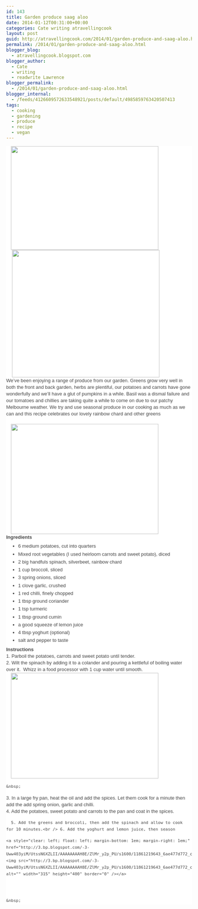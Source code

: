 ```yaml
---
id: 143
title: Garden produce saag aloo
date: 2014-01-12T00:31:00+00:00
categories: Cate writing atravellingcook
layout: post
guid: http://atravellingcook.com/2014/01/garden-produce-and-saag-aloo.html
permalink: /2014/01/garden-produce-and-saag-aloo.html
blogger_blog:
  - atravellingcook.blogspot.com
blogger_author:
  - Cate
  - writing
  - readwrite Lawrence
blogger_permalink:
  - /2014/01/garden-produce-and-saag-aloo.html
blogger_internal:
  - /feeds/4126609572633548921/posts/default/4985859763420507413
tags:
  - cooking
  - gardening
  - produce
  - recipe
  - vegan
---
```

<div style="background-color: white; color: #444444; font-family: Verdana, Geneva, sans-serif; font-size: 13px; line-height: 18px;">
  <a style="margin-left: 1em; margin-right: 1em; text-align: center;" href="http://1.bp.blogspot.com/-H6xehNhPaaE/UtHRe7AuJRI/AAAAAAAAH6E/W9AvU0Bzaa4/s1600/11861260553_cf6e31875a_c+%25281%2529.jpg"><img src="http://1.bp.blogspot.com/-H6xehNhPaaE/UtHRe7AuJRI/AAAAAAAAH6E/W9AvU0Bzaa4/s1600/11861260553_cf6e31875a_c+%25281%2529.jpg" alt="" width="400" height="281" border="0" /></a>


<div style="background-color: white; color: #444444; font-family: Verdana, Geneva, sans-serif; font-size: 13px; line-height: 18px;">


<div style="background-color: white; color: #444444; font-family: Verdana, Geneva, sans-serif; font-size: 13px; line-height: 18px;">
  <a style="font-family: Times; font-size: medium; line-height: normal; margin-left: 1em; margin-right: 1em; text-align: center;" href="http://1.bp.blogspot.com/-317FogCKObo/UtHOLqibQgI/AAAAAAAAH5Y/cqsy-tBLc88/s1600/11860942475_6596e2123b_z.jpg"><img src="http://1.bp.blogspot.com/-317FogCKObo/UtHOLqibQgI/AAAAAAAAH5Y/cqsy-tBLc88/s1600/11860942475_6596e2123b_z.jpg" alt="" width="400" height="345" border="0" /></a>


<div style="background-color: white; color: #444444; font-family: Verdana, Geneva, sans-serif; font-size: 13px; line-height: 18px;">




<div style="background-color: white; color: #444444; font-family: Verdana, Geneva, sans-serif; font-size: 13px; line-height: 18px;">
  We&#8217;ve been enjoying a range of produce from our garden. Greens grow very well in both the front and back garden, herbs are plentiful, our potatoes and carrots have gone wonderfully and we&#8217;ll have a glut of pumpkins in a while. Basil was a dismal failure and our tomatoes and chillies are taking quite a while to come on due to our patchy Melbourne weather. We try and use seasonal produce in our cooking as much as we can and this recipe celebrates our lovely rainbow chard and other greens


<div style="background-color: white; color: #444444; font-family: Verdana, Geneva, sans-serif; font-size: 13px; line-height: 18px;">
  <b> </b>





<div style="background-color: white; color: #444444; font-family: Verdana, Geneva, sans-serif; font-size: 13px; line-height: 18px;">
  <a style="margin-left: 1em; margin-right: 1em; text-align: center;" href="http://2.bp.blogspot.com/-WNFWj8XoAaQ/UtHQcZUIDPI/AAAAAAAAH5g/_dJq5qTBG_0/s1600/11861377964_b0149e9703_z.jpg"><img src="http://2.bp.blogspot.com/-WNFWj8XoAaQ/UtHQcZUIDPI/AAAAAAAAH5g/_dJq5qTBG_0/s1600/11861377964_b0149e9703_z.jpg" alt="" width="400" height="298" border="0" /></a>


<div style="background-color: white; color: #444444; font-family: Verdana, Geneva, sans-serif; font-size: 13px; line-height: 18px;">


<div style="background-color: white; color: #444444; font-family: Verdana, Geneva, sans-serif; font-size: 13px; line-height: 18px;">
  <b>Ingredients</b>


<ul style="background-color: white; color: #444444; font-family: Verdana, Geneva, sans-serif; font-size: 13px; line-height: 18px; margin: 0.5em 0px; padding: 0px 2.5em;">
  <li style="margin: 0px 0px 0.25em; padding: 0px;">
    6 medium potatoes, cut into quarters
  </li>
  <li style="margin: 0px 0px 0.25em; padding: 0px;">
    Mixed root vegetables (I used heirloom carrots and sweet potato), diced
  </li>
  <li style="margin: 0px 0px 0.25em; padding: 0px;">
    2 big handfuls spinach, silverbeet, rainbow chard
  </li>
  <li style="margin: 0px 0px 0.25em; padding: 0px;">
    1 cup broccoli, sliced
  </li>
  <li style="margin: 0px 0px 0.25em; padding: 0px;">
    3 spring onions, sliced
  </li>
  <li style="margin: 0px 0px 0.25em; padding: 0px;">
    1 clove garlic, crushed
  </li>
  <li style="margin: 0px 0px 0.25em; padding: 0px;">
    1 red chilli, finely chopped
  </li>
  <li style="margin: 0px 0px 0.25em; padding: 0px;">
    1 tbsp ground coriander
  </li>
  <li style="margin: 0px 0px 0.25em; padding: 0px;">
    1 tsp turmeric
  </li>
  <li style="margin: 0px 0px 0.25em; padding: 0px;">
    1 tbsp ground cumin
  </li>
  <li style="margin: 0px 0px 0.25em; padding: 0px;">
    a good squeeze of lemon juice
  </li>
  <li style="margin: 0px 0px 0.25em; padding: 0px;">
    4 tbsp yoghurt (optional)
  </li>
  <li style="margin: 0px 0px 0.25em; padding: 0px;">
    salt and pepper to taste
  </li>
</ul>

<div style="background-color: white; clear: both; color: #444444; font-family: Verdana, Geneva, sans-serif; font-size: 13px; line-height: 18px;">


<div style="background-color: white; color: #444444; font-family: Verdana, Geneva, sans-serif; font-size: 13px; line-height: 18px;">
  <b>Instructions</b>


<div style="background-color: white; color: #444444; font-family: Verdana, Geneva, sans-serif; font-size: 13px; line-height: 18px;">
  1. Parboil the potatoes, carrots and sweet potato until tender.


<div style="background-color: white; color: #444444; font-family: Verdana, Geneva, sans-serif; font-size: 13px; line-height: 18px;">
  2. Wilt the spinach by adding it to a colander and pouring a kettleful of boiling water over it.  Whizz in a food processor with 1 cup water until smooth.


<div style="background-color: white; color: #444444; font-family: Verdana, Geneva, sans-serif; font-size: 13px; line-height: 18px;">


<div style="background-color: white; color: #444444; font-family: Verdana, Geneva, sans-serif; font-size: 13px; line-height: 18px;">
  <a style="margin-left: 1em; margin-right: 1em; text-align: center;" href="http://4.bp.blogspot.com/--XMTsg8YpF4/UtHRZ5encEI/AAAAAAAAH5w/sUCM1g-jwGo/s1600/11860933555_c6c4e9b48d_c.jpg"><img src="http://4.bp.blogspot.com/--XMTsg8YpF4/UtHRZ5encEI/AAAAAAAAH5w/sUCM1g-jwGo/s1600/11860933555_c6c4e9b48d_c.jpg" alt="" width="400" height="286" border="0" /></a> 
  
  
  
  
  
    &nbsp;
  


<div style="background-color: white; color: #444444; font-family: Verdana, Geneva, sans-serif; font-size: 13px; line-height: 18px;">
  3. In a large fry pan, heat the oil and add the spices. Let them cook for a minute then add the add spring onion, garlic and chilli.


<div style="background-color: white; color: #444444; font-family: Verdana, Geneva, sans-serif; font-size: 13px; line-height: 18px;">
  4. Add the potatoes, sweet potato and carrots to the pan and coat in the spices.


<div style="background-color: white; color: #444444; font-family: Verdana, Geneva, sans-serif; font-size: 13px; line-height: 18px;">
  
    
      5. Add the greens and broccoli, then add the spinach and allow to cook for 10 minutes.<br /> 6. Add the yoghurt and lemon juice, then season
    
  


<div style="background-color: white; color: #444444; font-family: Verdana, Geneva, sans-serif; font-size: 13px; line-height: 18px;">
  
  
  
  
    <a style="clear: left; float: left; margin-bottom: 1em; margin-right: 1em;" href="http://3.bp.blogspot.com/-3-Uww403yiM/UtssN6XZLII/AAAAAAAAH8E/ZlMr_y2p_PU/s1600/11861219643_6ae477d772_c.jpg"><img src="http://3.bp.blogspot.com/-3-Uww403yiM/UtssN6XZLII/AAAAAAAAH8E/ZlMr_y2p_PU/s1600/11861219643_6ae477d772_c.jpg" alt="" width="315" height="400" border="0" /></a>
  
  
  
    &nbsp;
  


<div style="background-color: white; color: #444444; font-family: Verdana, Geneva, sans-serif; font-size: 13px; line-height: 18px;">


<div style="background-color: white; color: #444444; font-family: Verdana, Geneva, sans-serif; font-size: 13px; line-height: 18px;">


<div style="background-color: white; color: #444444; font-family: Verdana, Geneva, sans-serif; font-size: 13px; line-height: 18px;">
